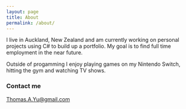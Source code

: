 ```yaml
---
layout: page
title: About
permalink: /about/
---
```


I live in Auckland, New Zealand and am currently working on personal projects using C# to build up a portfolio. My goal is to find full time employment in the near future.

Outside of progamming I enjoy playing games on my Nintendo Switch, hitting the gym and watching TV shows.

### Contact me

[Thomas.A.Yu@gmail.com](mailto:Thomas.A.Yu@gmail.com)